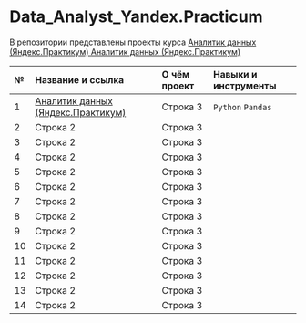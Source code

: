 # Data_Analyst_Yandex.Practicum
В репозитории представлены проекты курса <a href="https://praktikum.yandex.ru/data-analyst/" rel="nofollow">Аналитик данных  (Яндекс.Практикум)
[Аналитик данных  (Яндекс.Практикум)](https://praktikum.yandex.ru/data-analyst/)

| № | Название и ссылка | О чём проект | Навыки и инструменты |
|:---|:------------|:------------|:------------|
| 1  | <a href="https://praktikum.yandex.ru/data-analyst/" rel="nofollow">Аналитик данных  (Яндекс.Практикум) | Строка 3| `Python` `Pandas`|
| 2  | Строка 2  | Строка 3|
| 3  | Строка 2  | Строка 3|
| 4  | Строка 2  | Строка 3|
| 5  | Строка 2  | Строка 3|
| 6  | Строка 2  | Строка 3|
| 7  | Строка 2  | Строка 3|
| 8  | Строка 2  | Строка 3|
| 9  | Строка 2  | Строка 3|
| 10 | Строка 2  | Строка 3|
| 11 | Строка 2  | Строка 3|
| 12 | Строка 2  | Строка 3|
| 13 | Строка 2  | Строка 3|
| 14 | Строка 2  | Строка 3|

